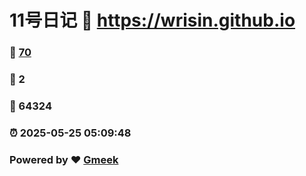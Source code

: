 # 11号日记 :link: https://wrisin.github.io 
### :page_facing_up: [70](https://wrisin.github.io/tag.html) 
### :speech_balloon: 2 
### :hibiscus: 64324 
### :alarm_clock: 2025-05-25 05:09:48 
### Powered by :heart: [Gmeek](https://github.com/Meekdai/Gmeek)
